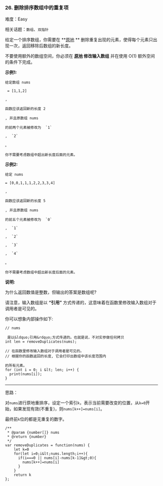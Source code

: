 ### 26. 删除排序数组中的重复项

难度：Easy

相关话题：`数组`、`双指针`

给定一个排序数组，你需要在 **[原地](http://baike.baidu.com/item/%E5%8E%9F%E5%9C%B0%E7%AE%97%E6%B3%95)
** 删除重复出现的元素，使得每个元素只出现一次，返回移除后数组的新长度。



不要使用额外的数组空间，你必须在 **[原地](https://baike.baidu.com/item/%E5%8E%9F%E5%9C%B0%E7%AE%97%E6%B3%95)
修改输入数组** 并在使用 O(1) 额外空间的条件下完成。



 **示例1:** 





```
给定数组 nums

 = [1,1,2]

, 

函数应该返回新的长度 2

, 并且原数组 nums 

的前两个元素被修改为  `1` 

,  `2` 

。 

你不需要考虑数组中超出新长度后面的元素。
```

 **示例2:** 





```
给定 nums 

= [0,0,1,1,1,2,2,3,3,4]

,

函数应该返回新的长度 5

, 并且原数组 nums 

的前五个元素被修改为  `0` 

,  `1` 

,  `2` 

,  `3` 

,  `4` 

。

你不需要考虑数组中超出新长度后面的元素。

```

 **说明:** 



为什么返回数值是整数，但输出的答案是数组呢?



请注意，输入数组是以 **&ldquo;引用&rdquo;** 方式传递的，这意味着在函数里修改输入数组对于调用者是可见的。



你可以想象内部操作如下:





```
// nums

 是以&ldquo;引用&rdquo;方式传递的。也就是说，不对实参做任何拷贝
int len = removeDuplicates(nums);

// 在函数里修改输入数组对于调用者是可见的。
// 根据你的函数返回的长度, 它会打印出数组中该长度范围内

的所有元素。
for (int i = 0; i &lt; len; i++) {
  print(nums[i]);
}

```


-----

思路：

对`nums`进行原地重排序，设定一个索引`k`，表示当前需要改变的位置，从`k=0`开始，如果发现有效(不重复)，则`nums[k++]=nums[i]`。

最终前`k`位的都是无重复的数字。


```
/**
 * @param {number[]} nums
 * @return {number}
 */
var removeDuplicates = function(nums) {
    let k=0
    for(let i=0;i&lt;nums.length;i++){
      if(i===0 || nums[i]-nums[k-1]&gt;0){
        nums[k++]=nums[i]
      }
    }
    return k
};



```
